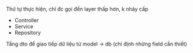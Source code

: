 Thứ tự thực hiện, chỉ đc gọi đến layer thấp hơn, k nhảy cấp


- Controller 
- Service
- Repository


Tầng dto để giao tiếp dữ liệu từ model -> db (chỉ định những field cần thiết)
